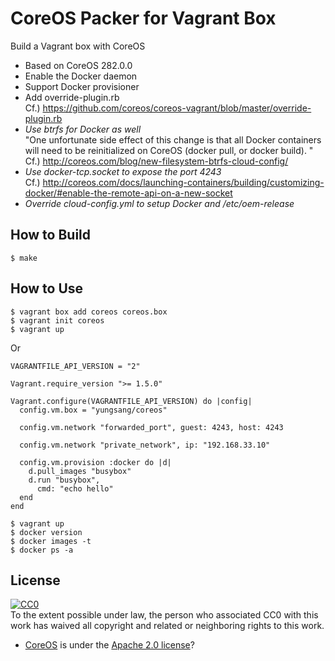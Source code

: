 # CoreOS Packer for Vagrant Box

Build a Vagrant box with CoreOS

- Based on CoreOS 282.0.0
- Enable the Docker daemon
- Support Docker provisioner
- Add override-plugin.rb  
Cf.) https://github.com/coreos/coreos-vagrant/blob/master/override-plugin.rb
- *Use btrfs for Docker as well*  
"One unfortunate side effect of this change is that all Docker containers will need to be reinitialized on CoreOS (docker pull, or docker build). "  
Cf.) http://coreos.com/blog/new-filesystem-btrfs-cloud-config/  
- *Use docker-tcp.socket to expose the port 4243*  
Cf.) http://coreos.com/docs/launching-containers/building/customizing-docker/#enable-the-remote-api-on-a-new-socket
- *Override cloud-config.yml to setup Docker and /etc/oem-release*

## How to Build

```
$ make
```

## How to Use

```
$ vagrant box add coreos coreos.box
$ vagrant init coreos
$ vagrant up
```

Or

```
VAGRANTFILE_API_VERSION = "2"

Vagrant.require_version ">= 1.5.0"

Vagrant.configure(VAGRANTFILE_API_VERSION) do |config|
  config.vm.box = "yungsang/coreos"

  config.vm.network "forwarded_port", guest: 4243, host: 4243

  config.vm.network "private_network", ip: "192.168.33.10"

  config.vm.provision :docker do |d|
    d.pull_images "busybox"
    d.run "busybox",
      cmd: "echo hello"
  end
end
```

```
$ vagrant up
$ docker version
$ docker images -t
$ docker ps -a
```

## License

[![CC0](http://i.creativecommons.org/p/zero/1.0/88x31.png)](http://creativecommons.org/publicdomain/zero/1.0/)  
To the extent possible under law, the person who associated CC0 with this work has waived all copyright and related or neighboring rights to this work.

- [CoreOS](https://coreos.com/) is under the [Apache 2.0 license](http://www.apache.org/licenses/LICENSE-2.0)?
